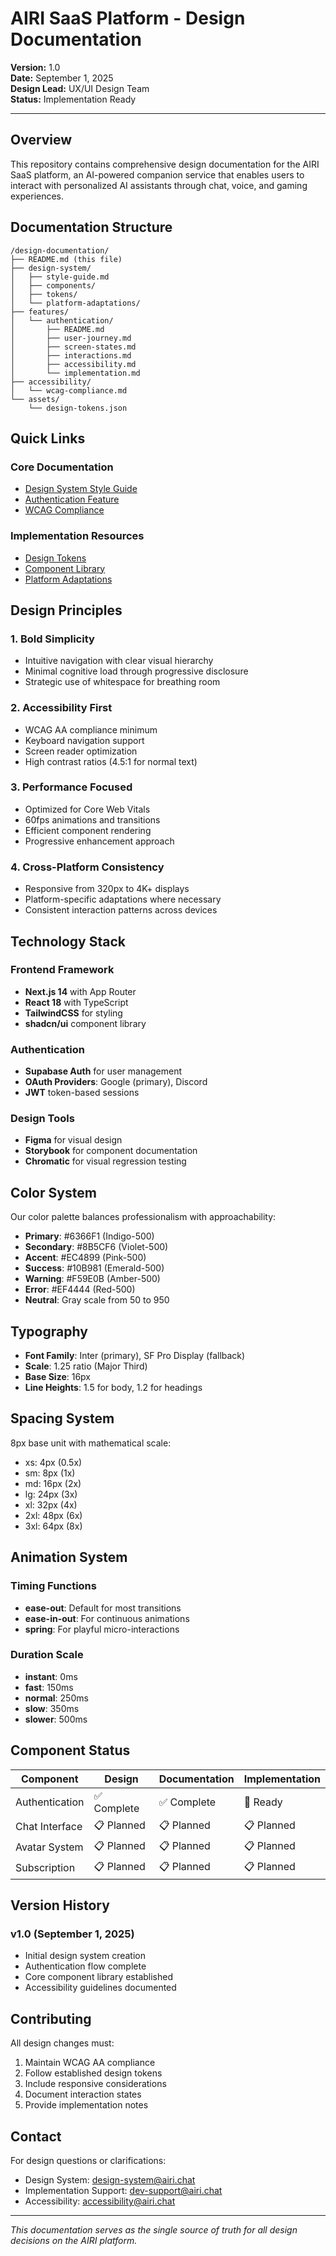 # AIRI SaaS Platform - Design Documentation

**Version:** 1.0  
**Date:** September 1, 2025  
**Design Lead:** UX/UI Design Team  
**Status:** Implementation Ready

---

## Overview

This repository contains comprehensive design documentation for the AIRI SaaS platform, an AI-powered companion service that enables users to interact with personalized AI assistants through chat, voice, and gaming experiences.

## Documentation Structure

```
/design-documentation/
├── README.md (this file)
├── design-system/
│   ├── style-guide.md
│   ├── components/
│   ├── tokens/
│   └── platform-adaptations/
├── features/
│   └── authentication/
│       ├── README.md
│       ├── user-journey.md
│       ├── screen-states.md
│       ├── interactions.md
│       ├── accessibility.md
│       └── implementation.md
├── accessibility/
│   └── wcag-compliance.md
└── assets/
    └── design-tokens.json
```

## Quick Links

### Core Documentation
- [Design System Style Guide](./design-system/style-guide.md)
- [Authentication Feature](./features/authentication/README.md)
- [WCAG Compliance](./accessibility/wcag-compliance.md)

### Implementation Resources
- [Design Tokens](./assets/design-tokens.json)
- [Component Library](./design-system/components/README.md)
- [Platform Adaptations](./design-system/platform-adaptations/README.md)

## Design Principles

### 1. Bold Simplicity
- Intuitive navigation with clear visual hierarchy
- Minimal cognitive load through progressive disclosure
- Strategic use of whitespace for breathing room

### 2. Accessibility First
- WCAG AA compliance minimum
- Keyboard navigation support
- Screen reader optimization
- High contrast ratios (4.5:1 for normal text)

### 3. Performance Focused
- Optimized for Core Web Vitals
- 60fps animations and transitions
- Efficient component rendering
- Progressive enhancement approach

### 4. Cross-Platform Consistency
- Responsive from 320px to 4K+ displays
- Platform-specific adaptations where necessary
- Consistent interaction patterns across devices

## Technology Stack

### Frontend Framework
- **Next.js 14** with App Router
- **React 18** with TypeScript
- **TailwindCSS** for styling
- **shadcn/ui** component library

### Authentication
- **Supabase Auth** for user management
- **OAuth Providers**: Google (primary), Discord
- **JWT** token-based sessions

### Design Tools
- **Figma** for visual design
- **Storybook** for component documentation
- **Chromatic** for visual regression testing

## Color System

Our color palette balances professionalism with approachability:

- **Primary**: #6366F1 (Indigo-500)
- **Secondary**: #8B5CF6 (Violet-500)
- **Accent**: #EC4899 (Pink-500)
- **Success**: #10B981 (Emerald-500)
- **Warning**: #F59E0B (Amber-500)
- **Error**: #EF4444 (Red-500)
- **Neutral**: Gray scale from 50 to 950

## Typography

- **Font Family**: Inter (primary), SF Pro Display (fallback)
- **Scale**: 1.25 ratio (Major Third)
- **Base Size**: 16px
- **Line Heights**: 1.5 for body, 1.2 for headings

## Spacing System

8px base unit with mathematical scale:
- xs: 4px (0.5x)
- sm: 8px (1x)
- md: 16px (2x)
- lg: 24px (3x)
- xl: 32px (4x)
- 2xl: 48px (6x)
- 3xl: 64px (8x)

## Animation System

### Timing Functions
- **ease-out**: Default for most transitions
- **ease-in-out**: For continuous animations
- **spring**: For playful micro-interactions

### Duration Scale
- **instant**: 0ms
- **fast**: 150ms
- **normal**: 250ms
- **slow**: 350ms
- **slower**: 500ms

## Component Status

| Component | Design | Documentation | Implementation |
|-----------|--------|---------------|----------------|
| Authentication | ✅ Complete | ✅ Complete | 🔄 Ready |
| Chat Interface | 📋 Planned | 📋 Planned | 📋 Planned |
| Avatar System | 📋 Planned | 📋 Planned | 📋 Planned |
| Subscription | 📋 Planned | 📋 Planned | 📋 Planned |

## Version History

### v1.0 (September 1, 2025)
- Initial design system creation
- Authentication flow complete
- Core component library established
- Accessibility guidelines documented

## Contributing

All design changes must:
1. Maintain WCAG AA compliance
2. Follow established design tokens
3. Include responsive considerations
4. Document interaction states
5. Provide implementation notes

## Contact

For design questions or clarifications:
- Design System: design-system@airi.chat
- Implementation Support: dev-support@airi.chat
- Accessibility: accessibility@airi.chat

---

*This documentation serves as the single source of truth for all design decisions on the AIRI platform.*